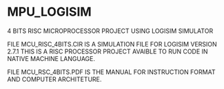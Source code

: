 # MPU_LOGISIM
4 BITS RISC MICROPROCESSOR PROJECT USING LOGISIM SIMULATOR 

FILE MCU_RISC_4BITS.CIR IS A SIMULATION FILE FOR LOGISIM VERSION 2.7.1
THIS IS A RISC PROCESSOR PROJECT AVAIBLE TO RUN CODE IN NATIVE MACHINE LANGUAGE.

FILE MCU_RSC_4BITS.PDF IS THE MANUAL FOR INSTRUCTION FORMAT AND COMPUTER ARCHITETURE. 
